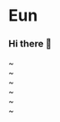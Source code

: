 # Eun
### Hi there 👋

<!--
**EyStyle/Eystyle** is a ✨ _special_ ✨ repository because its `README.md` (this file) appears on your GitHub profile.

Here are some ideas to get you started:

- 🔭 I’m currently working on ...
- 🌱 I’m currently learning ...
- 👯 I’m looking to collaborate on ...
- 🤔 I’m looking for help with ...
- 💬 Ask me about ...
- 📫 How to reach me: ...
- 😄 Pronouns: ...
- ⚡ Fun fact: ...
-->
~                                                                               
~                                                                               
~                                                                               
~                                                                               
~                                                                               
~                                                                               
